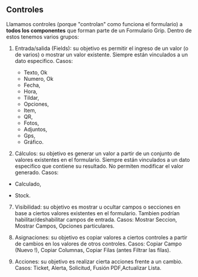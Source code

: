 ## Controles

Llamamos controles (porque "controlan" como funciona el formulario) a **todos los componentes** que forman parte de un Formulario Grip. Dentro de estos tenemos varios grupos:

1. Entrada/salida (Fields): su objetivo es permitir el ingreso de un valor (o de varios) o mostrar un valor existente. Siempre están vinculados a un dato especifico. Casos: 

   - Texto, Ok
   - Numero, Ok
   - Fecha, 
   - Hora, 
   - Tildar, 
   - Opciones, 
   - Item, 
   - QR, 
   - Fotos, 
   - Adjuntos, 
   - Gps, 
   - Gráfico.

3. Cálculos: su objetivo es generar un valor a partir de un conjunto de valores existentes en el formulario. Siempre están vinculados a un dato especifico que contiene su resultado. No permiten modificar el valor generado. Casos: 

  - Calculado,

  - Stock.

7. Visibilidad: su objetivo es mostrar u ocultar campos o secciones en base a ciertos valores existentes en el formulario. Tambien podrían habilitar/deshabilitar campos de entrada. Casos: Mostrar Seccion, Mostrar Campos, Opciones particulares.

8. Asignaciones: su objetivo es copiar valores a ciertos controles a partir de cambios en los valores de otros controles. Casos: Copiar Campo (Nuevo !), Copiar Columnas, Copiar Filas (antes Filtrar las filas).

9. Acciones: su objetivo es realizar cierta acciones frente a un cambio. Casos: Ticket, Alerta, Solicitud, Fusión PDF,Actualizar Lista.
